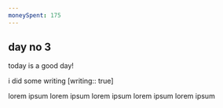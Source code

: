 ```yaml
---
moneySpent: 175
---
```

## day no 3
today is a good day!
 

i did some writing [writing:: true]

lorem ipsum lorem ipsum lorem ipsum lorem ipsum lorem ipsum

